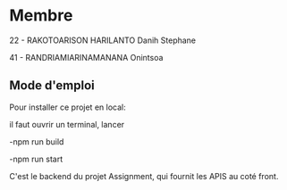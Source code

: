 # Membre

22 - RAKOTOARISON HARILANTO Danih Stephane

41 - RANDRIAMIARINAMANANA Onintsoa


## Mode d'emploi

Pour installer ce projet en local:

il faut ouvrir un terminal, lancer

 -npm run build 

 -npm run start

 C'est le backend du projet Assignment, qui fournit les APIS au coté front.

